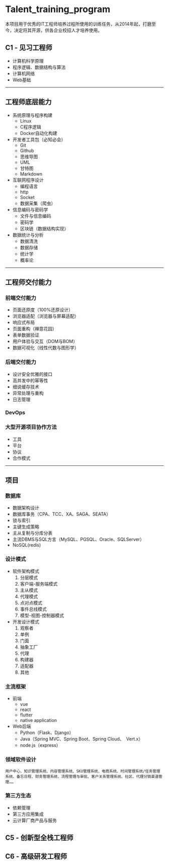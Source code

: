 # Talent_training_program
本项目用于优秀的IT工程师培养过程所使用的训练任务，从2014年起，打磨至今，决定将其开源，供各企业校招人才培养使用。

## C1 - 见习工程师
- 计算机科学原理
- 程序逻辑、数据结构与算法
- 计算机网络
- Web基础


---
## 工程师底层能力
- 系统原理与程序构建
    - Linux
    - C程序逻辑 
    - Docker自动化构建
- 开发者工具包（必知必会）
    - Git
    - Github
    - 思维导图 
    - UML 
    - 甘特图 
    - Markdown
- 互联网程序设计 
    - 编程语言 
    - http 
    - Socket 
    - 数据采集（爬虫）
- 信息编码与密码学 
    - 文件与信息编码 
    - 密码学 
    - 区块链（数据结构实现）
- 数据统计与分析 
    - 数据清洗 
    - 数据存储
    - 统计学 
    - 概率论
---

## 工程师交付能力

### 前端交付能力
- 页面还原度（100%还原设计）
- 浏览器适配（浏览器与屏幕适配）
- 响应式布局
- 页面重构（禅意花园）
- 表单数据验证
- 用户体验与交互（DOM与BOM）
- 数据可视化（线性代数与图形学）

### 后端交付能力
- 设计安全优雅的接口
- 高并发中的幂等性
- 细说缓存技术
- 异常处理与重构
- 日志管理
### DevOps

### 大型开源项目协作方法
- 工具
- 平台
- 协议
- 合作模式


---
## 项目
### 数据库
- 数据架构设计
- 数据库事务（CPA、TCC、XA、SAGA、SEATA）
- 锁与索引
- 主键生成策略
- 主从复制与分库分表
- 主流DBMS与SQL方言（MySQL、PGSQL、Oracle、SQLServer）
- NoSQL(redis)
### 设计模式
- 软件架构模式
    1. 分层模式
    2. 客户端-服务端模式
    3. 主从模式
    4. 代理模式
    5. 点对点模式
    6. 事件总线模式
    7. 模型-视图-控制器模式
- 开发设计模式
    1. 观察者
    2. 单例
    3. 门面
    4. 抽象工厂
    5. 代理
    6. 构建器
    7. 适配器
    8. 其他
### 主流框架
- 前端
    - vue
    - react
    - flutter
    - native application
- Web后端
    - Python（Flask、Django）
    - Java（Spring MVC、Spring Boot、Spring Cloud、 Vert.x）
    - node.js（express）
### 领域软件设计
    用户中心、知识管理系统、内容管理系统、SKU管理系统、电商系统、时间管理系统/任务管理系统、备忘日程、财务管理系统、流程管理与审批、客户关系管理系统、社区、代理分销渠道管理……
### 第三方生态
- 依赖管理
- 第三方应用集成
- 云计算厂商产品与服务 

## C5 - 创新型全栈工程师


## C6 - 高级研发工程师



